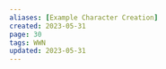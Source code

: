 ```yaml
---
aliases: [Example Character Creation]
created: 2023-05-31
page: 30
tags: WWN
updated: 2023-05-31
---
```

